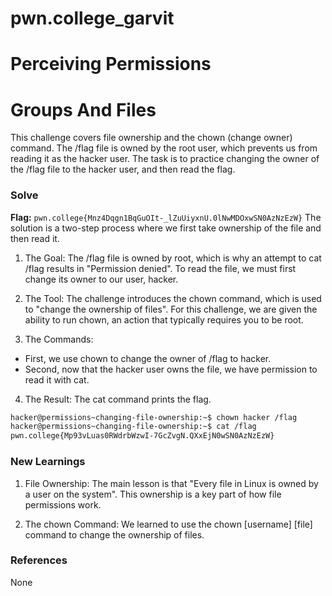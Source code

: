 # pwn.college_garvit
# Perceiving Permissions

# Groups And Files  
This challenge covers file ownership and the chown (change owner) command. The /flag file is owned by the root user, which prevents us from reading it as the hacker user. The task is to practice changing the owner of the /flag file to the hacker user, and then read the flag.

### Solve
**Flag:** `pwn.college{Mnz4Dqgn1BqGuOIt-_lZuUiyxnU.0lNwMDOxwSN0AzNzEzW}`
The solution is a two-step process where we first take ownership of the file and then read it.

1. The Goal: The /flag file is owned by root, which is why an attempt to cat /flag results in "Permission denied". To read the file, we must first change its owner to our user, hacker.

2. The Tool: The challenge introduces the chown command, which is used to "change the ownership of files". For this challenge, we are given the ability to run chown, an action that typically requires you to be root.

3. The Commands:
 - First, we use chown to change the owner of /flag to hacker.
 - Second, now that the hacker user owns the file, we have permission to read it with cat.

 4. The Result: The cat command prints the flag.

```bash
hacker@permissions~changing-file-ownership:~$ chown hacker /flag
hacker@permissions~changing-file-ownership:~$ cat /flag
pwn.college{Mp93vLuas0RWdrbWzwI-7GcZvgN.QXxEjN0wSN0AzNzEzW}
```
    
### New Learnings
1. File Ownership: The main lesson is that "Every file in Linux is owned by a user on the system". This ownership is a key part of how file permissions work.

2. The chown Command: We learned to use the chown [username] [file] command to change the ownership of files.

### References 
None